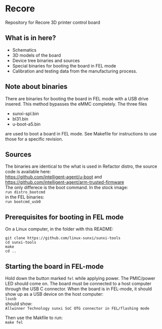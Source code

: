 # Recore
Repository for Recore 3D printer control board

## What is in here?
- Schematics
- 3D models of the board
- Device tree binaries and sources
- Special binaries for booting the board in FEL mode
- Calibration and testing data from the manufacturing process.

## Note about binaries
There are binaries for booting the board in FEL mode with a
USB drive insered. This method bypasses the eMMC completely.
The three files
- sunxi-spl.bin
- bl31.bin
- u-boot-a5.bin

are used to boot a board in FEL mode. See Makefile
for instructions to use those for a specific revision.

## Sources
The binaries are identical to the what is used in Refactor distro,
the source code is available here:  
https://github.com/intelligent-agent/u-boot and  
https://github.com/intelligent-agent/arm-trusted-firmware  
The only differece is the boot command. In the stock image:  
`run distro_bootcmd`  
in the FEL binaries:   
`run bootcmd_usb0`

## Prerequisites for booting in FEL mode
On a Linux computer, in the folder with this README:
```
git clone https://github.com/linux-sunxi/sunxi-tools
cd sunxi-tools
make
cd ..
```
## Starting the board in FEL-mode
Hold down the button marked `fel` while applying power.
The PMIC/power LED should come on. The board must be connected to a host computer through the USB C connector. When the board is in FEL-mode, it should show up as
a USB device on the host computer:  
`lsusb`  
should show:  
`Allwinner Technology sunxi SoC OTG connector in FEL/flashing mode`

Then use the Makfile to run:  
`make fel`
